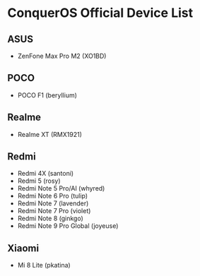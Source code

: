# ConquerOS Official Device List

## ASUS
- ZenFone Max Pro M2 (XO1BD)

## POCO
- POCO F1 (beryllium)

## Realme 
- Realme XT (RMX1921)

## Redmi
- Redmi 4X (santoni)
- Redmi 5 (rosy)
- Redmi Note 5 Pro/AI (whyred)
- Redmi Note 6 Pro (tulip)
- Redmi Note 7 (lavender)
- Redmi Note 7 Pro (violet)
- Redmi Note 8 (ginkgo)
- Redmi Note 9 Pro Global (joyeuse)

## Xiaomi
- Mi 8 Lite (pkatina)
